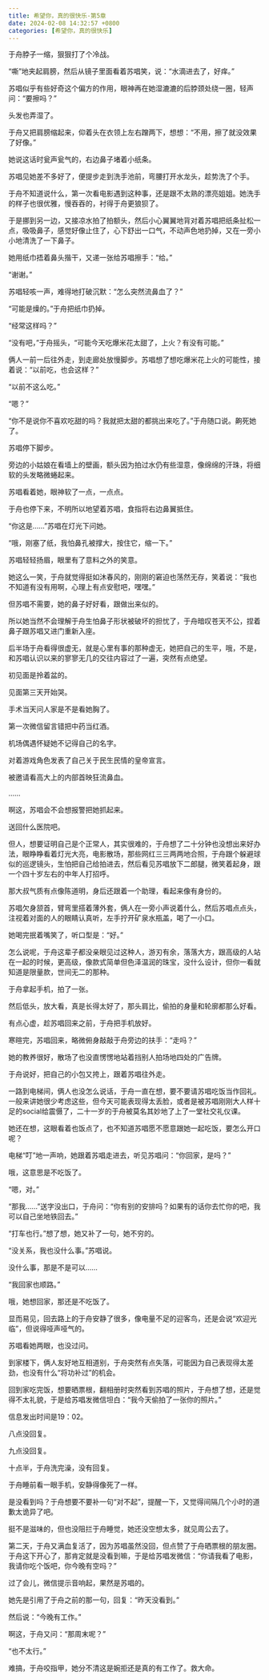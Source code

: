 ```yaml
---
title: 希望你，真的很快乐-第5章
date: 2024-02-08 14:32:57 +0800
categories: [希望你，真的很快乐]
---
```


于舟脖子一缩，狠狠打了个冷战。

“嘶”地夹起肩膀，然后从镜子里面看着苏唱笑，说：“水滴进去了，好痒。”

苏唱似乎有些好奇这个偏方的作用，眼神再在她湿漉漉的后脖颈处绕一圈，轻声问：“要擦吗？”

头发也弄湿了。

于舟又把肩膀缩起来，仰着头在衣领上左右蹭两下，想想：“不用，擦了就没效果了好像。”

她说这话时瓮声瓮气的，右边鼻子堵着小纸条。

苏唱见她差不多好了，便提步走到洗手池前，弯腰打开水龙头，趁势洗了个手。

于舟不知道说什么，第一次看电影遇到这种事，还是跟不太熟的漂亮姐姐。她洗手的样子也很优雅，慢吞吞的，衬得于舟更狼狈了。

于是挪到另一边，又接凉水拍了拍额头，然后小心翼翼地背对着苏唱把纸条扯松一点，吸吸鼻子，感觉好像止住了，心下舒出一口气，不动声色地扔掉，又在一旁小小地清洗了一下鼻子。

她用纸巾捂着鼻头揩干，又递一张给苏唱擦手：“给。”

“谢谢。”

苏唱轻咳一声，难得地打破沉默：“怎么突然流鼻血了？”

“可能是燥的。”于舟把纸巾扔掉。

“经常这样吗？”

“没有吧，”于舟摇头，“可能今天吃爆米花太甜了，上火？有没有可能。”

俩人一前一后往外走，到走廊处放慢脚步。苏唱想了想吃爆米花上火的可能性，接着说：“以前吃，也会这样？”

“以前不这么吃。”

“嗯？”

“你不是说你不喜欢吃甜的吗？我就把太甜的都挑出来吃了。”于舟随口说。齁死她了。

苏唱停下脚步。

旁边的小姑娘在看墙上的壁画，额头因为拍过水仍有些湿意，像绵绵的汗珠，将细软的头发略微蜷起来。

苏唱看着她，眼神软了一点，一点点。

于舟也停下来，不明所以地望着苏唱，食指将右边鼻翼抵住。

“你这是……”苏唱在灯光下问她。

“哦，刚塞了纸，我怕鼻孔被撑大，按住它，缩一下。”

苏唱轻轻扬眉，眼里有了意料之外的笑意。

她这么一笑，于舟就觉得挺如沐春风的，刚刚的窘迫也荡然无存，笑着说：“我也不知道有没有用啊，心理上有点安慰吧，嘿嘿。”

但苏唱不需要，她的鼻子好好看，跟做出来似的。

所以她当然不会理解于舟生怕鼻子形状被破坏的担忧了，于舟暗叹苍天不公，捏着鼻子跟苏唱又进门重新入座。

后半场于舟看得很虚无，就是心里有事的那种虚无，她把自己的生平，哦，不是，和苏唱认识以来的寥寥无几的交往内容过了一遍，突然有点绝望。

初见面是拎着盆的。

见面第三天开始哭。

手术当天问人家是不是看她胸了。

第一次微信留言错把中药当红酒。

机场偶遇怀疑她不记得自己的名字。

对着游戏角色发表了自己关于民生民情的皇帝宣言。

被邀请看高大上的内部首映狂流鼻血。

……

啊这，苏唱会不会想报警把她抓起来。

送回什么医院吧。

但人，想要证明自己是个正常人，其实很难的，于舟想了二十分钟也没想出来好办法，眼睁睁看着灯光大亮，电影散场，那些网红三三两两地合照，于舟跟个躲避球似的巡逻镜头，生怕把自己给拍进去，然后看见苏唱放下二郎腿，微笑着起身，跟一个四十岁左右的中年人打招呼。

那大叔气质有点像陈道明，身后还跟着一个助理，看起来像有身份的。

苏唱欠身颔首，臂弯里搭着薄外套，俩人在一旁小声说着什么，然后苏唱点点头，注视着对面的人的眼睛认真听，左手拧开矿泉水瓶盖，喝了一小口。

她喝完抿着嘴笑了，听口型是：“好。”

怎么说呢，于舟这辈子都没亲眼见过这种人，游刃有余，落落大方，跟高级的人站在一起的时候，更高级，像款式简单但色泽温润的珠宝，没什么设计，但你一看就知道是限量款，世间无二的那种。

于舟拿起手机，拍了一张。

然后低头，放大看，真是长得太好了，那头肩比，偷拍的身量和轮廓都那么好看。

有点心虚，趁苏唱回来之前，于舟把手机放好。

寒暄完，苏唱回来，略微俯身敲敲于舟旁边的扶手：“走吗？”

她的教养很好，散场了也没直愣愣地站着挡别人拍场地四处的广告牌。

于舟说好，把自己的小包又挎上，跟着苏唱往外走。

一路到电梯间，俩人也没怎么说话，于舟一直在想，要不要请苏唱吃饭当作回礼。一般来讲她很少考虑这些，但今天可能表现得太丢脸，或者是被苏唱刚刚大人样十足的social给震慑了，二十一岁的于舟被莫名其妙地了上了一堂社交礼仪课。

她还在想，这眼看着也饭点了，也不知道苏唱愿不愿意跟她一起吃饭，要怎么开口呢？

电梯“叮”地一声响，她跟着苏唱走进去，听见苏唱问：“你回家，是吗？”

哦，这意思是不吃饭了。

“嗯，对。”

“那我……”送字没出口，于舟问：“你有别的安排吗？如果有的话你去忙你的吧，我可以自己坐地铁回去。”

“打车也行。”想了想，她又补了一句，她不穷的。

“没关系，我也没什么事。”苏唱说。

没什么事，那是不是可以……

“我回家也顺路。”

哦，她想回家，那还是不吃饭了。

显而易见，回去路上的于舟安静了很多，像电量不足的迎客鸟，还是会说“欢迎光临”，但说得哑声哑气的。

苏唱看她两眼，也没过问。

到家楼下，俩人友好地互相道别，于舟突然有点失落，可能因为自己表现得太差劲，也没有什么“将功补过”的机会。

回到家吃完饭，想要晒票根，翻相册时突然看到苏唱的照片，于舟想了想，还是觉得不太礼貌，于是给苏唱发微信坦白：“我今天偷拍了一张你的照片。”

信息发出时间是19：02。

八点没回复。

九点没回复。

十点半，于舟洗完澡，没有回复。

于舟睡前看一眼手机，安静得像死了一样。

是没看到吗？于舟想要不要补一句“对不起”，提醒一下，又觉得间隔几个小时的道歉太诡异了吧。

挺不是滋味的，但也没阻拦于舟睡觉，她还没空想太多，就见周公去了。

第二天，于舟又满血复活了，因为苏唱虽然没回，但点赞了于舟晒票根的朋友圈。于舟这下开心了，那肯定就是没看到嘛，于是给苏唱发微信：“你请我看了电影，我请你吃个饭吧，你今晚有空吗？”

过了会儿，微信提示音响起，果然是苏唱的。

她先是引用了于舟之前的那一句，回复：“昨天没看到。”

然后说：“今晚有工作。”

啊这，于舟又问：“那周末呢？”

“也不太行。”

难搞，于舟咬指甲，她分不清这是婉拒还是真的有工作了。救大命。

